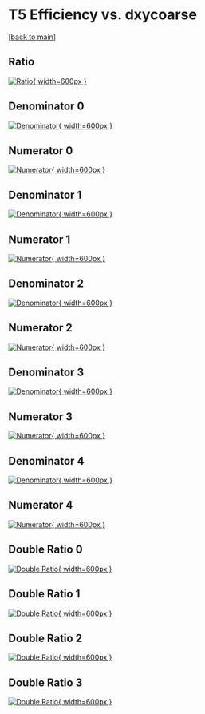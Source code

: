 # T5 Efficiency vs. dxycoarse

[[back to main](./)]



## Ratio

[![Ratio](../mtv/var/T5_xtr_211_0_eff_dxycoarse.png){ width=600px }](../mtv/var/T5_xtr_211_0_eff_dxycoarse.pdf)

## Denominator 0

[![Denominator](../mtv/den/T5_xtr_211_0_eff_dxycoarse_den0.png){ width=600px }](../mtv/den/T5_xtr_211_0_eff_dxycoarse_den0.pdf)

## Numerator 0

[![Numerator](../mtv/num/T5_xtr_211_0_eff_dxycoarse_num0.png){ width=600px }](../mtv/num/T5_xtr_211_0_eff_dxycoarse_num0.pdf)

## Denominator 1

[![Denominator](../mtv/den/T5_xtr_211_0_eff_dxycoarse_den1.png){ width=600px }](../mtv/den/T5_xtr_211_0_eff_dxycoarse_den1.pdf)

## Numerator 1

[![Numerator](../mtv/num/T5_xtr_211_0_eff_dxycoarse_num1.png){ width=600px }](../mtv/num/T5_xtr_211_0_eff_dxycoarse_num1.pdf)

## Denominator 2

[![Denominator](../mtv/den/T5_xtr_211_0_eff_dxycoarse_den2.png){ width=600px }](../mtv/den/T5_xtr_211_0_eff_dxycoarse_den2.pdf)

## Numerator 2

[![Numerator](../mtv/num/T5_xtr_211_0_eff_dxycoarse_num2.png){ width=600px }](../mtv/num/T5_xtr_211_0_eff_dxycoarse_num2.pdf)

## Denominator 3

[![Denominator](../mtv/den/T5_xtr_211_0_eff_dxycoarse_den3.png){ width=600px }](../mtv/den/T5_xtr_211_0_eff_dxycoarse_den3.pdf)

## Numerator 3

[![Numerator](../mtv/num/T5_xtr_211_0_eff_dxycoarse_num3.png){ width=600px }](../mtv/num/T5_xtr_211_0_eff_dxycoarse_num3.pdf)

## Denominator 4

[![Denominator](../mtv/den/T5_xtr_211_0_eff_dxycoarse_den4.png){ width=600px }](../mtv/den/T5_xtr_211_0_eff_dxycoarse_den4.pdf)

## Numerator 4

[![Numerator](../mtv/num/T5_xtr_211_0_eff_dxycoarse_num4.png){ width=600px }](../mtv/num/T5_xtr_211_0_eff_dxycoarse_num4.pdf)

## Double Ratio 0

[![Double Ratio](../mtv/ratio/T5_xtr_211_0_eff_dxycoarse_ratio0.png){ width=600px }](../mtv/ratio/T5_xtr_211_0_eff_dxycoarse_ratio0.pdf)

## Double Ratio 1

[![Double Ratio](../mtv/ratio/T5_xtr_211_0_eff_dxycoarse_ratio1.png){ width=600px }](../mtv/ratio/T5_xtr_211_0_eff_dxycoarse_ratio1.pdf)

## Double Ratio 2

[![Double Ratio](../mtv/ratio/T5_xtr_211_0_eff_dxycoarse_ratio2.png){ width=600px }](../mtv/ratio/T5_xtr_211_0_eff_dxycoarse_ratio2.pdf)

## Double Ratio 3

[![Double Ratio](../mtv/ratio/T5_xtr_211_0_eff_dxycoarse_ratio3.png){ width=600px }](../mtv/ratio/T5_xtr_211_0_eff_dxycoarse_ratio3.pdf)

